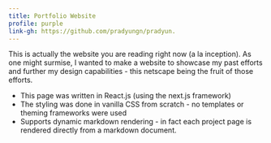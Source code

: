 ```yaml
---
title: Portfolio Website
profile: purple
link-gh: https://github.com/pradyungn/pradyun.
---
```


This is actually the website you are reading right now (a la inception). As one might surmise, I wanted to make a website to showcase my past efforts and further my design capabilities - this netscape being the fruit of those efforts.
  * This page was written in React.js (using the next.js framework)
  * The styling was done in vanilla CSS from scratch - no templates or theming frameworks were used
  * Supports dynamic markdown rendering - in fact each project page is rendered directly from a markdown document.
